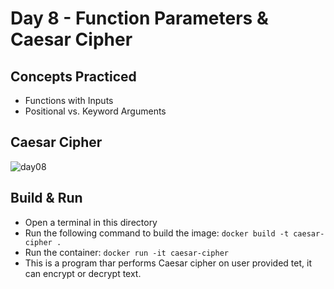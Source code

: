 # Day 8 - Function Parameters & Caesar Cipher
## Concepts Practiced
- Functions with Inputs
- Positional vs. Keyword Arguments
## Caesar Cipher
![day08](https://github.com/jolynutella/100-days-of-Python-and-Docker/assets/49729426/20e76986-27e6-4211-bff5-c5129471a6c8)
## Build & Run 
- Open a terminal in this directory
- Run the following command to build the image:
```docker build -t caesar-cipher .```
- Run the container:
```docker run -it caesar-cipher```
- This is a program thar performs Caesar cipher on user provided tet, it can encrypt or decrypt text.
